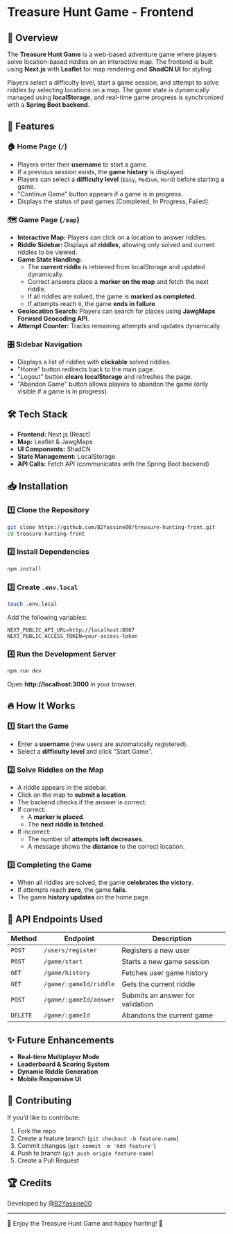# Treasure Hunt Game - Frontend

## 📌 Overview
The **Treasure Hunt Game** is a web-based adventure game where players solve location-based riddles on an interactive map. The frontend is built using **Next.js** with **Leaflet** for map rendering and **ShadCN UI** for styling.

Players select a difficulty level, start a game session, and attempt to solve riddles by selecting locations on a map. The game state is dynamically managed using **localStorage**, and real-time game progress is synchronized with a **Spring Boot backend**.

## 🚀 Features

### 🏠 Home Page (`/`)
- Players enter their **username** to start a game.
- If a previous session exists, the **game history** is displayed.
- Players can select a **difficulty level** (`Easy`, `Medium`, `Hard`) before starting a game.
- "Continue Game" button appears if a game is in progress.
- Displays the status of past games (Completed, In Progress, Failed).

### 🗺️ Game Page (`/map`)
- **Interactive Map:** Players can click on a location to answer riddles.
- **Riddle Sidebar:** Displays all **riddles**, allowing only solved and current riddles to be viewed.
- **Game State Handling:**
  - The **current riddle** is retrieved from localStorage and updated dynamically.
  - Correct answers place a **marker on the map** and fetch the next riddle.
  - If all riddles are solved, the game is **marked as completed**.
  - If attempts reach `0`, the game **ends in failure**.
- **Geolocation Search:** Players can search for places using **JawgMaps Forward Geocoding API**.
- **Attempt Counter:** Tracks remaining attempts and updates dynamically.

### 🎛 Sidebar Navigation
- Displays a list of riddles with **clickable** solved riddles.
- "Home" button redirects back to the main page.
- "Logout" button **clears localStorage** and refreshes the page.
- "Abandon Game" button allows players to abandon the game (only visible if a game is in progress).

## 🛠️ Tech Stack
- **Frontend:** Next.js (React)
- **Map:** Leaflet & JawgMaps
- **UI Components:** ShadCN
- **State Management:** LocalStorage
- **API Calls:** Fetch API (communicates with the Spring Boot backend)

## 📥 Installation
### 1️⃣ Clone the Repository
```sh
git clone https://github.com/B2Yassine00/treasure-hunting-front.git
cd treasure-hunting-front
```

### 2️⃣ Install Dependencies
```sh
npm install
```

### 3️⃣ Create `.env.local`
```sh
touch .env.local
```
Add the following variables:
```env
NEXT_PUBLIC_API_URL=http://localhost:8087
NEXT_PUBLIC_ACCESS_TOKEN=your-access-token
```

### 4️⃣ Run the Development Server
```sh
npm run dev
```
Open **http://localhost:3000** in your browser.

## 🔥 How It Works
### **1️⃣ Start the Game**
- Enter a **username** (new users are automatically registered).
- Select a **difficulty level** and click "Start Game".

### **2️⃣ Solve Riddles on the Map**
- A riddle appears in the sidebar.
- Click on the map to **submit a location**.
- The backend checks if the answer is correct.
- If correct:
  - A **marker is placed**.
  - The **next riddle is fetched**.
- If incorrect:
  - The number of **attempts left decreases**.
  - A message shows the **distance** to the correct location.

### **3️⃣ Completing the Game**
- When all riddles are solved, the game **celebrates the victory**.
- If attempts reach **zero**, the game **fails**.
- The game **history updates** on the home page.

## 📜 API Endpoints Used
| Method | Endpoint | Description |
|--------|------------|-------------|
| `POST` | `/users/register` | Registers a new user |
| `POST` | `/game/start` | Starts a new game session |
| `GET` | `/game/history` | Fetches user game history |
| `GET` | `/game/:gameId/riddle` | Gets the current riddle |
| `POST` | `/game/:gameId/answer` | Submits an answer for validation |
| `DELETE` | `/game/:gameId` | Abandons the current game |

## ✨ Future Enhancements
- **Real-time Multiplayer Mode**
- **Leaderboard & Scoring System**
- **Dynamic Riddle Generation**
- **Mobile Responsive UI**

## 📌 Contributing
If you’d like to contribute:
1. Fork the repo
2. Create a feature branch (`git checkout -b feature-name`)
3. Commit changes (`git commit -m 'Add feature'`)
4. Push to branch (`git push origin feature-name`)
5. Create a Pull Request

## 🏆 Credits
Developed by [@B2Yassine00](https://github.com/B2Yassine00)

---
🚀 Enjoy the Treasure Hunt Game and happy hunting! 🎉

